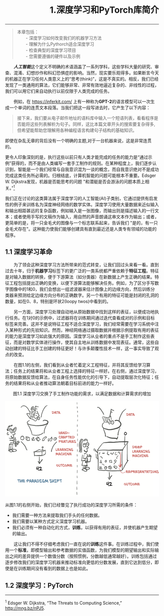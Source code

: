 # <p align="right">1.深度学习和PyTorch库简介</p>
***
>本章包括：  
&emsp;&emsp;- 深度学习如何改变我们的机器学习方法  
&emsp;&emsp;- 理解为什么Pythorch适合深度学习  
&emsp;&emsp;- 检查典型的深度学习项目  
&emsp;&emsp;- 您需要遵循的硬件以及示例  

&emsp;&emsp;<i><b>人工智能</b></i>这个定义不明确的术语涵盖了一系列学科，这些学科大量的研究、审查、混淆、幻想炒作和科幻恐惧症的影响。当然，现实要乐观得多。如果断言今天的机器正在学习任何人类意义上的“思考(think)”，这是不真实的。相反，我们已经发现了一类通用的算法，它们能够非常、非常有效地逼近复杂的、非线性的过程，我们可以用它们来自动执行以前仅限于人类完成的任务。  

&emsp;&emsp;例如，在 https://inferkit.com/ 上有一种称为**GPT-2**的语言模型可以一次生成一个单词的连贯文本段落。当我们把这一段写进去时，它产生了以下内容：
>接下来，我们要从电子邮件地址的语料库中输入一个短语列表，看看程序是否能将这些列表解析为句子。同样，这比本篇文章开头的搜索要复杂得多,但希望能帮助您理解用各种编程语言构建句子结构的基础知识。

即使在杂乱无章的背后没有一个明确的主题,对于一台机器来说，这是非常连贯的。

更令人印象深刻的是，执行这些以前只有人类才能完成的任务的能力是“通过示例”获得的，而不是由人类编写一套手工制作的规则。在某种程度上，我们逐步认识到，智能是一个我们经常与自我意识混为一谈的概念，而自我意识绝对不是成功完成这类任务所必需的。归根结底，计算机智能的问题可能根本不重要。Edsger W. Dijkstra发现，机器是否能思考的问题 "和潜艇是否会游泳的问题本质上相关。”[<sup>1</sup>](#jump1-1)

我们正在讨论的这类算法属于深度学习的人工智能(AI)子类别，它通过提供有启发性的例子来训练名为深度神经网络的数学实体。深度学习使用大量数据来近似输入和输出相距甚远的复杂函数，例如输入是一张图像，而输出则是描述输入的一行文本；或者使用手写的文稿作为输入，用自然的声音朗诵这串文本作为输出；或者，更简单的是，将一只金毛犬的图像与一个标志联系起来，告诉我们 "是的，有一只金毛犬存在"。这种能力使我们能够创建具有直到最近还是人类专有领域的功能的程序。

## 1.1 <span id='chap1-1'>深度学习革命</span>

&emsp;&emsp;为了领会这种深度学习方法所带来的范式转变，让我们回过头来看一看。直到过去十年，归于**机器学习**标签下的更广泛的一类系统都严重依赖于**特征工程**。特征是对输入数据的转换，便于下游算法（如分类器）在新数据上产生正确的结果。特征工程包括提出正确的变换，以便下游算法能够解决任务。例如，为了区分手写数字图像中的1和0，我们会想出一组滤波器来估计图像上的边缘方向，然后训练分类器来预测给定边缘方向分布的正确数字。另一个有用的特征可能是封闭的孔洞的数量，如在0、8，特别是环状2(loopy twos)中看到的。

&emsp;&emsp;另一方面，深度学习处理自动地从原始数据中找到这样的表征，以便成功地执行任务。在1对0的示例中，过滤器将在训练期间通过迭代查看成对的示例和目标标签来完善。这并不是说特征工程不适合深度学习，我们经常需要在学习系统中注入某种形式的先验知识。然而，神经网络通过摄取数据并根据示例提取有用的表征的能力是深度学习如此强大的原因。深度学习从业者的重点不是手工制作这些表征，而是对数学实体进行操作，使其自主地从训练数据中发现表征。通常，这些自动创建的特征比手工创建的特征更好！与许多颠覆性技术一样，这一事实导致了观点的改变。

&emsp;&emsp;在图1.1的左侧，我们看到从业者忙着定义工程特征，并将其反馈给学习算法；任务上的结果将和从业者工程上选择的特征一样好。在右侧，通过深度学习，将原始数据反馈给算法，在自身任务性能优化的引导下，自动提取层次化特征；任务的结果将和从业者推动算法朝着目标前进的能力一样好。

<center>图1.1 深度学习交换了手工制作功能的需求，以满足数据和计算需求的增加</center>

![深度学习交换了手工制作功能的需求，以满足数据和计算需求的增加](../img/Chap1/1-1.png)

从图1.1的右侧开始，我们已经瞥见了执行成功的深度学习所需的条件：

* 我们需要一种方法来提取我们手头的任何数据。
* 我们需要以某种方式定义深度学习机器。
* 我们必须有一种自动化的方式，**训练**，以获得有用的表征，并使机器产生期望的输出。

&emsp;&emsp;这让我们不得不仔细考虑我们一直在说的**训练**这件事。在训练过程中，我们使用一个**标准**，即模型输出和参考数据的实值函数，为我们模型的期望输出和实际输出之间的差异提供一个数值分数（按照惯例，分数越低通常越好）。训练包括通过逐步修改我们的深度学习机器来推动标准向更低的分数发展，直到它达到低分，即使是在训练期间没有看到的数据上也是如此。




##  <span id='chap1-2'>1.2 深度学习：PyTorch</span>

---
<span id = "jump1-1"> <sup>1</sup></span> Edsger W. Dijkstra, “The Threats to Computing Science,” http://mng.bz/nPJ5.
